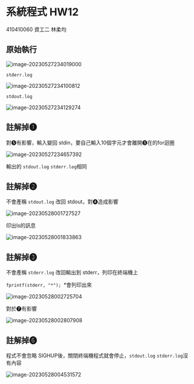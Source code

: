 # 系統程式 HW12

410410060 資⼯⼆ 林柔均

## 原始執行

![image-20230527234019000](/home/rogewood/.config/Typora/typora-user-images/image-20230527234019000.png)

`stderr.log`

![image-20230527234100812](/home/rogewood/.config/Typora/typora-user-images/image-20230527234100812.png)

`stdout.log`

![image-20230527234129274](/home/rogewood/.config/Typora/typora-user-images/image-20230527234129274.png)

## 註解掉❶

對❺有影響，輸入變回 stdin，要自己輸入10個字元才會離開❺在的for迴圈

![image-20230527234657392](/home/rogewood/.config/Typora/typora-user-images/image-20230527234657392.png)

輸出的 `stdout.log` `stderr.log`相同

## 註解掉❷

不會產稱 `stdout.log` 改回 stdout，對❹造成影響

![image-20230528001727527](/home/rogewood/.config/Typora/typora-user-images/image-20230528001727527.png)

印出ls的訊息

![image-20230528001833863](/home/rogewood/.config/Typora/typora-user-images/image-20230528001833863.png)

## 註解掉❸

不會產稱 `stderr.log` 改回輸出到 stderr，列印在終端機上

`fprintf(stderr, "*"); `*會列印出來

![image-20230528002725704](/home/rogewood/.config/Typora/typora-user-images/image-20230528002725704.png)

對於❼有影響

![image-20230528002807908](/home/rogewood/.config/Typora/typora-user-images/image-20230528002807908.png)

## 註解掉❻

程式不會忽略 SIGHUP後，關閉終端機程式就會停止，`stdout.log` `stderr.log`沒有內容



![image-20230528004531572](/home/rogewood/.config/Typora/typora-user-images/image-20230528004531572.png)
